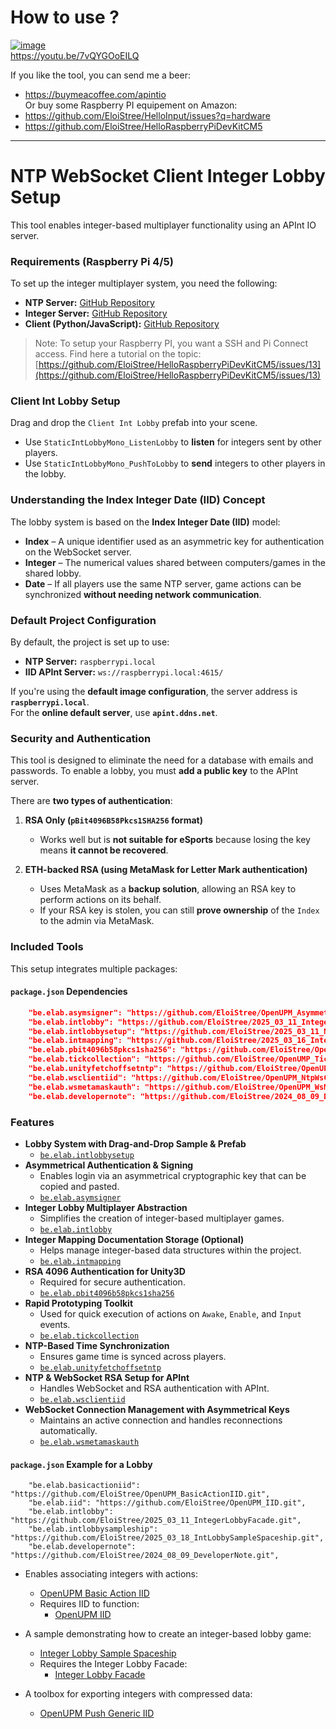 

# How to use ?
[![image](https://github.com/user-attachments/assets/e4ce2614-0e97-470b-b7ff-e9b656a9809f)](https://youtu.be/7vQYGOoEILQ)  
https://youtu.be/7vQYGOoEILQ  


If you like the tool, you can send me a beer:
- https://buymeacoffee.com/apintio  
Or buy some Raspberry PI equipement on Amazon:   
- https://github.com/EloiStree/HelloInput/issues?q=hardware  
- https://github.com/EloiStree/HelloRaspberryPiDevKitCM5
----------------

# NTP WebSocket Client Integer Lobby Setup  

This tool enables integer-based multiplayer functionality using an APInt IO server.  

### Requirements (Raspberry Pi 4/5)  
To set up the integer multiplayer system, you need the following:  
- **NTP Server:** [GitHub Repository](https://github.com/EloiStree/2025_01_01_HelloPiOsNtpServer)  
- **Integer Server:** [GitHub Repository](https://github.com/EloiStree/2025_01_01_HelloMetaMaskPushToIID)  
- **Client (Python/JavaScript):** [GitHub Repository](https://github.com/EloiStree/2025_03_14_WsNtpIntRaspberryPiClientPyJS)  

> Note: To setup your Raspberry PI, you want a SSH and Pi Connect access.
> Find here a tutorial on the topic: [https://github.com/EloiStree/HelloRaspberryPiDevKitCM5/issues/13](https://github.com/EloiStree/HelloRaspberryPiDevKitCM5/issues/13)

### **Client Int Lobby Setup**  
Drag and drop the `Client Int Lobby` prefab into your scene.  

- Use `StaticIntLobbyMono_ListenLobby` to **listen** for integers sent by other players.  
- Use `StaticIntLobbyMono_PushToLobby` to **send** integers to other players in the lobby.  

### **Understanding the Index Integer Date (IID) Concept**  
The lobby system is based on the **Index Integer Date (IID)** model:  

- **Index** – A unique identifier used as an asymmetric key for authentication on the WebSocket server.  
- **Integer** – The numerical values shared between computers/games in the shared lobby.  
- **Date** – If all players use the same NTP server, game actions can be synchronized **without needing network communication**.  

### **Default Project Configuration**  
By default, the project is set up to use:  
- **NTP Server:** `raspberrypi.local`  
- **IID APInt Server:** `ws://raspberrypi.local:4615/`  

If you're using the **default image configuration**, the server address is **`raspberrypi.local`**.  
For the **online default server**, use **`apint.ddns.net`**.

### **Security and Authentication**  
This tool is designed to eliminate the need for a database with emails and passwords. To enable a lobby, you must **add a public key** to the APInt server.  

There are **two types of authentication**:  

1. **RSA Only (`pBit4096B58Pkcs1SHA256` format)**  
   - Works well but is **not suitable for eSports** because losing the key means **it cannot be recovered**.  

2. **ETH-backed RSA (using MetaMask for Letter Mark authentication)**  
   - Uses MetaMask as a **backup solution**, allowing an RSA key to perform actions on its behalf.  
   - If your RSA key is stolen, you can still **prove ownership** of the `Index` to the admin via MetaMask.  



### Included Tools  
This setup integrates multiple packages:  

#### `package.json` Dependencies  
```json
    "be.elab.asymsigner": "https://github.com/EloiStree/OpenUPM_AsymmetricalClipboardCoaster.git",
    "be.elab.intlobby": "https://github.com/EloiStree/2025_03_11_IntegerLobbyFacade.git",
    "be.elab.intlobbysetup": "https://github.com/EloiStree/2025_03_11_NtpWsClientIntegerLobbySetup.git",
    "be.elab.intmapping": "https://github.com/EloiStree/2025_03_16_IntegerMapping.git",
    "be.elab.pbit4096b58pkcs1sha256": "https://github.com/EloiStree/OpenUPM_pBit4096B58Pkcs1SHA256.git",
    "be.elab.tickcollection": "https://github.com/EloiStree/OpenUMP_TickCollection.git",
    "be.elab.unityfetchoffsetntp": "https://github.com/EloiStree/OpenUPM_UnityFetchOffsetNTP.git",
    "be.elab.wsclientiid": "https://github.com/EloiStree/OpenUPM_NtpWsClientIID.git",
    "be.elab.wsmetamaskauth": "https://github.com/EloiStree/OpenUPM_WsMetaMaskAuth.git",
    "be.elab.developernote": "https://github.com/EloiStree/2024_08_09_DeveloperNote.git",

```


### Features  
- **Lobby System with Drag-and-Drop Sample & Prefab**  
  - [`be.elab.intlobbysetup`](https://github.com/EloiStree/2025_03_11_NtpWsClientIntegerLobbySetup.git)  
- **Asymmetrical Authentication & Signing**  
  - Enables login via an asymmetrical cryptographic key that can be copied and pasted.  
  - [`be.elab.asymsigner`](https://github.com/EloiStree/OpenUPM_AsymmetricalClipboardCoaster.git)  
- **Integer Lobby Multiplayer Abstraction**  
  - Simplifies the creation of integer-based multiplayer games.  
  - [`be.elab.intlobby`](https://github.com/EloiStree/2025_03_11_IntegerLobbyFacade.git)  
- **Integer Mapping Documentation Storage (Optional)**  
  - Helps manage integer-based data structures within the project.  
  - [`be.elab.intmapping`](https://github.com/EloiStree/2025_03_16_IntegerMapping.git)  
- **RSA 4096 Authentication for Unity3D**  
  - Required for secure authentication.  
  - [`be.elab.pbit4096b58pkcs1sha256`](https://github.com/EloiStree/OpenUPM_pBit4096B58Pkcs1SHA256.git)  
- **Rapid Prototyping Toolkit**  
  - Used for quick execution of actions on `Awake`, `Enable`, and `Input` events.  
  - [`be.elab.tickcollection`](https://github.com/EloiStree/OpenUMP_TickCollection.git)  
- **NTP-Based Time Synchronization**  
  - Ensures game time is synced across players.  
  - [`be.elab.unityfetchoffsetntp`](https://github.com/EloiStree/OpenUPM_UnityFetchOffsetNTP.git)  
- **NTP & WebSocket RSA Setup for APInt**
  - Handles WebSocket and RSA authentication with APInt.  
  - [`be.elab.wsclientiid`](https://github.com/EloiStree/OpenUPM_NtpWsClientIID.git)  
- **WebSocket Connection Management with Asymmetrical Keys**  
  - Maintains an active connection and handles reconnections automatically.  
  - [`be.elab.wsmetamaskauth`](https://github.com/EloiStree/OpenUPM_WsMetaMaskAuth.git)  



####  `package.json` Example for a Lobby 

```
    "be.elab.basicactioniid": "https://github.com/EloiStree/OpenUPM_BasicActionIID.git",
    "be.elab.iid": "https://github.com/EloiStree/OpenUPM_IID.git",
    "be.elab.intlobby": "https://github.com/EloiStree/2025_03_11_IntegerLobbyFacade.git",
    "be.elab.intlobbysampleship": "https://github.com/EloiStree/2025_03_18_IntLobbySampleSpaceship.git",
    "be.elab.developernote": "https://github.com/EloiStree/2024_08_09_DeveloperNote.git",

```
- Enables associating integers with actions:  
  - [OpenUPM Basic Action IID](https://github.com/EloiStree/OpenUPM_BasicActionIID)  
  - Requires IID to function:  
    - [OpenUPM IID](https://github.com/EloiStree/OpenUPM_IID.git)  

- A sample demonstrating how to create an integer-based lobby game:  
  - [Integer Lobby Sample Spaceship](https://github.com/EloiStree/2025_03_18_IntLobbySampleSpaceship)  
  - Requires the Integer Lobby Facade:  
    - [Integer Lobby Facade](https://github.com/EloiStree/2025_03_11_IntegerLobbyFacade.git)  

- A toolbox for exporting integers with compressed data:  
  - [OpenUPM Push Generic IID](https://github.com/EloiStree/OpenUPM_PushGenericIID.git)

